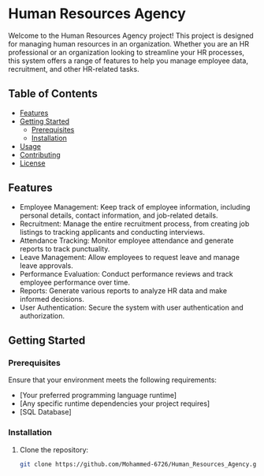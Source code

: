 # Human Resources Agency

Welcome to the Human Resources Agency project! This project is designed for managing human resources in an organization. Whether you are an HR professional or an organization looking to streamline your HR processes, this system offers a range of features to help you manage employee data, recruitment, and other HR-related tasks.

## Table of Contents
- [Features](#features)
- [Getting Started](#getting-started)
  - [Prerequisites](#prerequisites)
  - [Installation](#installation)
- [Usage](#usage)
- [Contributing](#contributing)
- [License](#license)

## Features

- Employee Management: Keep track of employee information, including personal details, contact information, and job-related details.
- Recruitment: Manage the entire recruitment process, from creating job listings to tracking applicants and conducting interviews.
- Attendance Tracking: Monitor employee attendance and generate reports to track punctuality.
- Leave Management: Allow employees to request leave and manage leave approvals.
- Performance Evaluation: Conduct performance reviews and track employee performance over time.
- Reports: Generate various reports to analyze HR data and make informed decisions.
- User Authentication: Secure the system with user authentication and authorization.

## Getting Started

### Prerequisites

Ensure that your environment meets the following requirements:

- [Your preferred programming language runtime]
- [Any specific runtime dependencies your project requires]
- [SQL Database]

### Installation

1. Clone the repository:

   ```bash
   git clone https://github.com/Mohammed-6726/Human_Resources_Agency.git

